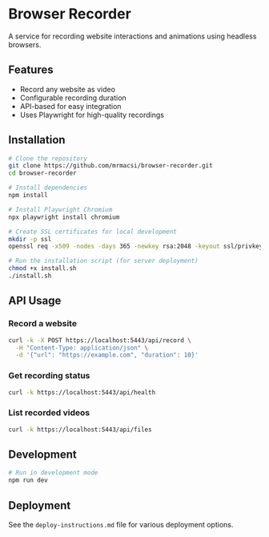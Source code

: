 # Browser Recorder

A service for recording website interactions and animations using headless browsers.

## Features

- Record any website as video
- Configurable recording duration
- API-based for easy integration
- Uses Playwright for high-quality recordings

## Installation

```bash
# Clone the repository
git clone https://github.com/mrmacsi/browser-recorder.git
cd browser-recorder

# Install dependencies
npm install

# Install Playwright Chromium
npx playwright install chromium

# Create SSL certificates for local development
mkdir -p ssl
openssl req -x509 -nodes -days 365 -newkey rsa:2048 -keyout ssl/privkey.pem -out ssl/cert.pem -subj "/CN=localhost" -addext "subjectAltName = IP:127.0.0.1"

# Run the installation script (for server deployment)
chmod +x install.sh
./install.sh
```

## API Usage

### Record a website

```bash
curl -k -X POST https://localhost:5443/api/record \
  -H "Content-Type: application/json" \
  -d '{"url": "https://example.com", "duration": 10}'
```

### Get recording status

```bash
curl -k https://localhost:5443/api/health
```

### List recorded videos

```bash
curl -k https://localhost:5443/api/files
```

## Development

```bash
# Run in development mode
npm run dev
```

## Deployment

See the `deploy-instructions.md` file for various deployment options.
